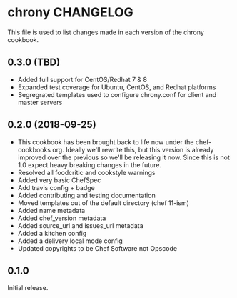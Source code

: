 # chrony CHANGELOG

This file is used to list changes made in each version of the chrony cookbook.

## 0.3.0 (TBD)
- Added full support for CentOS/Redhat 7 & 8
- Expanded test coverage for Ubuntu, CentOS, and Redhat platforms
- Segregrated templates used to configure chrony.conf for client and master servers

## 0.2.0 (2018-09-25)

- This cookbook has been brought back to life now under the chef-cookbooks org. Ideally we'll rewrite this, but this version is already improved over the previous so we'll be releasing it now. Since this is not 1.0 expect heavy breaking changes in the future.
- Resolved all foodcritic and cookstyle warnings
- Added very basic ChefSpec
- Add travis config + badge
- Added contributing and testing documentation
- Moved templates out of the default directory (chef 11-ism)
- Added name metadata
- Added chef_version metadata
- Added source_url and issues_url metadata
- Added a kitchen config
- Added a delivery local mode config
- Updated copyrights to be Chef Software not Opscode

## 0.1.0

Initial release.

